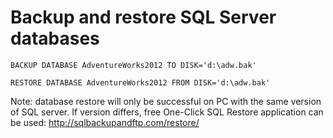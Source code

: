 # Backup and restore SQL Server databases

	BACKUP DATABASE AdventureWorks2012 TO DISK='d:\adw.bak'

	RESTORE DATABASE AdventureWorks2012 FROM DISK='d:\adw.bak'

Note: database restore will only be successful on PC with the same version of SQL server. If version differs, free One-Click SQL Restore application can be used:
http://sqlbackupandftp.com/restore/